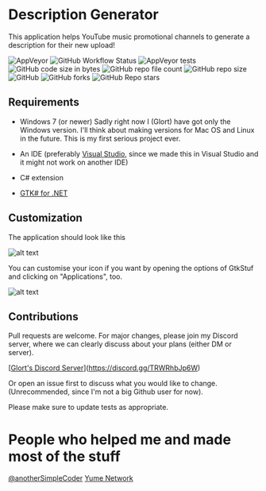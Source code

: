 # Description Generator

This application helps YouTube music promotional channels to generate a description for their new upload!

![AppVeyor](https://img.shields.io/appveyor/build/glort572/DescGen_v1)
![GitHub Workflow Status](https://img.shields.io/github/workflow/status/glort572/DescGen_v1/main)
![AppVeyor tests](https://img.shields.io/appveyor/tests/glort572/DescGen_v1)
![GitHub code size in bytes](https://img.shields.io/github/languages/code-size/glort572/DescGen_v1?style=plastic)
![GitHub repo file count](https://img.shields.io/github/directory-file-count/glort572/main)
![GitHub repo size](https://img.shields.io/github/repo-size/glort572/DescGen_v1)
![GitHub](https://img.shields.io/github/license/glort572/DescGen_v1)
![GitHub forks](https://img.shields.io/github/forks/glort572/DescGen_v1?style=social)
![GitHub Repo stars](https://img.shields.io/github/stars/glort572/DescGen_v1?style=flat-square)

## Requirements

- Windows 7 (or newer)
  Sadly right now I (Glort) have got only the Windows version. I'll think about making versions for Mac OS and Linux in the future. This is my first serious project ever.

- An IDE (preferably [Visual Studio](https://visualstudio.microsoft.com/), since we made this in Visual Studio and it might not work on another IDE)

- C# extension

- [GTK# for .NET](https://www.mono-project.com/download/vs/#download-win)

## Customization

The application should look like this

![alt text](https://github.com/glort572/DescGen_v1/blob/main/274228536_1803190053209722_5676189503320417653_n.jpg?raw=true)

You can customise your icon if you want by opening the options of GtkStuf and clicking on "Applications", too.

![alt text](https://github.com/glort572/DescGen_v1/blob/main/.jpg?raw=true)

## Contributions

Pull requests are welcome. For major changes, please join my Discord server, where we can clearly discuss about your plans (either DM or server).

[[Glort's Discord Server](https://invidget.switchblade.xyz/TRWRhbJp6W)](https://discord.gg/TRWRhbJp6W)

Or open an issue first to discuss what you would like to change. (Unrecommended, since I'm not a big Github user for now).

Please make sure to update tests as appropriate.

# People who helped me and made most of the stuff

[@anotherSimpleCoder](https://github.com/anotherSimpleCoder/)
[Yume Network](https://www.youtube.com/c/YumeNetwork)
